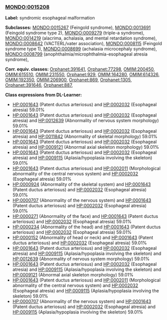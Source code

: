 
### [MONDO:0015208](http://purl.obolibrary.org/obo/MONDO_0015208)
**Label:** syndromic esophageal malformation

**Subclasses:** [MONDO:0015267](http://purl.obolibrary.org/obo/MONDO_0015267) (Feingold syndrome), [MONDO:0013691](http://purl.obolibrary.org/obo/MONDO_0013691) (Feingold syndrome type 2), [MONDO:0009279](http://purl.obolibrary.org/obo/MONDO_0009279) (triple-a syndrome), [MONDO:0014219](http://purl.obolibrary.org/obo/MONDO_0014219) (alacrima, achalasia, and mental retardation syndrome), [MONDO:0008642](http://purl.obolibrary.org/obo/MONDO_0008642) (VACTERL/vater association), [MONDO:0008115](http://purl.obolibrary.org/obo/MONDO_0008115) (Feingold syndrome type 1), [MONDO:0008699](http://purl.obolibrary.org/obo/MONDO_0008699) (achalasia microcephaly syndrome), [MONDO:0008799](http://purl.obolibrary.org/obo/MONDO_0008799) (anophthalmia/microphthalmia-esophageal atresia syndrome), 

**Corr. equiv. classes:** [Orphanet:391641](http://www.orpha.net/ORDO/Orphanet_391641), [Orphanet:77298](http://www.orpha.net/ORDO/Orphanet_77298), [OMIM:200450](http://purl.obolibrary.org/obo/OMIM_200450), [OMIM:615510](http://purl.obolibrary.org/obo/OMIM_615510), [OMIM:231550](http://purl.obolibrary.org/obo/OMIM_231550), [Orphanet:929](http://www.orpha.net/ORDO/Orphanet_929), [OMIM:164280](http://purl.obolibrary.org/obo/OMIM_164280), [OMIM:614326](http://purl.obolibrary.org/obo/OMIM_614326), [OMIM:192350](http://purl.obolibrary.org/obo/OMIM_192350), [OMIM:206900](http://purl.obolibrary.org/obo/OMIM_206900), [Orphanet:869](http://www.orpha.net/ORDO/Orphanet_869), [Orphanet:1305](http://www.orpha.net/ORDO/Orphanet_1305), [Orphanet:391646](http://www.orpha.net/ORDO/Orphanet_391646), [Orphanet:887](http://www.orpha.net/ORDO/Orphanet_887), 

**Class expressions from DL-Learner:**

- [HP:0001643](http://purl.obolibrary.org/obo/HP_0001643) (Patent ductus arteriosus) and [HP:0002032](http://purl.obolibrary.org/obo/HP_0002032) (Esophageal atresia) 59.01%
- [HP:0001643](http://purl.obolibrary.org/obo/HP_0001643) (Patent ductus arteriosus) and [HP:0002032](http://purl.obolibrary.org/obo/HP_0002032) (Esophageal atresia) and [HP:0012639](http://purl.obolibrary.org/obo/HP_0012639) (Abnormality of nervous system morphology) 59.01%
- [HP:0001643](http://purl.obolibrary.org/obo/HP_0001643) (Patent ductus arteriosus) and [HP:0002032](http://purl.obolibrary.org/obo/HP_0002032) (Esophageal atresia) and [HP:0011842](http://purl.obolibrary.org/obo/HP_0011842) (Abnormality of skeletal morphology) 59.01%
- [HP:0001643](http://purl.obolibrary.org/obo/HP_0001643) (Patent ductus arteriosus) and [HP:0002032](http://purl.obolibrary.org/obo/HP_0002032) (Esophageal atresia) and [HP:0009121](http://purl.obolibrary.org/obo/HP_0009121) (Abnormal axial skeleton morphology) 59.01%
- [HP:0001643](http://purl.obolibrary.org/obo/HP_0001643) (Patent ductus arteriosus) and [HP:0002032](http://purl.obolibrary.org/obo/HP_0002032) (Esophageal atresia) and [HP:0009115](http://purl.obolibrary.org/obo/HP_0009115) (Aplasia/hypoplasia involving the skeleton) 59.01%
- [HP:0001643](http://purl.obolibrary.org/obo/HP_0001643) (Patent ductus arteriosus) and [HP:0002011](http://purl.obolibrary.org/obo/HP_0002011) (Morphological abnormality of the central nervous system) and [HP:0002032](http://purl.obolibrary.org/obo/HP_0002032) (Esophageal atresia) 59.01%
- [HP:0000924](http://purl.obolibrary.org/obo/HP_0000924) (Abnormality of the skeletal system) and [HP:0001643](http://purl.obolibrary.org/obo/HP_0001643) (Patent ductus arteriosus) and [HP:0002032](http://purl.obolibrary.org/obo/HP_0002032) (Esophageal atresia) 59.01%
- [HP:0000707](http://purl.obolibrary.org/obo/HP_0000707) (Abnormality of the nervous system) and [HP:0001643](http://purl.obolibrary.org/obo/HP_0001643) (Patent ductus arteriosus) and [HP:0002032](http://purl.obolibrary.org/obo/HP_0002032) (Esophageal atresia) 59.01%
- [HP:0000271](http://purl.obolibrary.org/obo/HP_0000271) (Abnormality of the face) and [HP:0001643](http://purl.obolibrary.org/obo/HP_0001643) (Patent ductus arteriosus) and [HP:0002032](http://purl.obolibrary.org/obo/HP_0002032) (Esophageal atresia) 59.01%
- [HP:0000234](http://purl.obolibrary.org/obo/HP_0000234) (Abnormality of the head) and [HP:0001643](http://purl.obolibrary.org/obo/HP_0001643) (Patent ductus arteriosus) and [HP:0002032](http://purl.obolibrary.org/obo/HP_0002032) (Esophageal atresia) 59.01%
- [HP:0000152](http://purl.obolibrary.org/obo/HP_0000152) (Abnormality of head or neck) and [HP:0001643](http://purl.obolibrary.org/obo/HP_0001643) (Patent ductus arteriosus) and [HP:0002032](http://purl.obolibrary.org/obo/HP_0002032) (Esophageal atresia) 59.01%
- [HP:0001643](http://purl.obolibrary.org/obo/HP_0001643) (Patent ductus arteriosus) and [HP:0002032](http://purl.obolibrary.org/obo/HP_0002032) (Esophageal atresia) and [HP:0009115](http://purl.obolibrary.org/obo/HP_0009115) (Aplasia/hypoplasia involving the skeleton) and [HP:0012639](http://purl.obolibrary.org/obo/HP_0012639) (Abnormality of nervous system morphology) 59.01%
- [HP:0001643](http://purl.obolibrary.org/obo/HP_0001643) (Patent ductus arteriosus) and [HP:0002032](http://purl.obolibrary.org/obo/HP_0002032) (Esophageal atresia) and [HP:0009115](http://purl.obolibrary.org/obo/HP_0009115) (Aplasia/hypoplasia involving the skeleton) and [HP:0009121](http://purl.obolibrary.org/obo/HP_0009121) (Abnormal axial skeleton morphology) 59.01%
- [HP:0001643](http://purl.obolibrary.org/obo/HP_0001643) (Patent ductus arteriosus) and [HP:0002011](http://purl.obolibrary.org/obo/HP_0002011) (Morphological abnormality of the central nervous system) and [HP:0002032](http://purl.obolibrary.org/obo/HP_0002032) (Esophageal atresia) and [HP:0009115](http://purl.obolibrary.org/obo/HP_0009115) (Aplasia/hypoplasia involving the skeleton) 59.01%
- [HP:0000707](http://purl.obolibrary.org/obo/HP_0000707) (Abnormality of the nervous system) and [HP:0001643](http://purl.obolibrary.org/obo/HP_0001643) (Patent ductus arteriosus) and [HP:0002032](http://purl.obolibrary.org/obo/HP_0002032) (Esophageal atresia) and [HP:0009115](http://purl.obolibrary.org/obo/HP_0009115) (Aplasia/hypoplasia involving the skeleton) 59.01%


